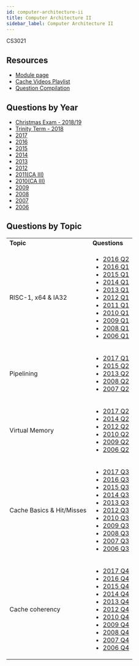 ```yaml
---
id: computer-architecture-ii
title: Computer Architecture II
sidebar_label: Computer Architecture II
---
```


CS3021

## Resources

* [Module page](https://www.scss.tcd.ie/~jones/CS3021/CS3021.htm)
* [Cache Videos Playlist](https://www.youtube.com/playlist?list=PLbtzT1TYeoMgJ4NcWFuXpnF24fsiaOdGq)
* [Question Compilation](https://github.com/nating/trinity-cs-website/blob/master/assets/question-compilations/third-year/computer-architecture-ii.pdf)

## Questions by Year

-   [Christmas Exam - 2018/19](https://www.tcd.ie/academicregistry/exams/assets/local/past-papers2019/Semester%201%20Papers/CS/CS3021-1.PDF)
-   [Trinity Term - 2018](https://www.tcd.ie/academicregistry/exams/assets/local/past-papers2018/CS/CS3021-1.PDF)
-   [2017](https://www.tcd.ie/academicregistry/exams/assets/local/past-papers2017/CS/CS3021-1.PDF)
-   [2016](https://www.tcd.ie/academicregistry/exams/assets/local/past-papers2016/CS/CS3021-1.PDF)
-   [2015](https://www.tcd.ie/academicregistry/exams/assets/local/past-papers2015/Annuals%20Dec%2014/CS3201-1.pdf)
-   [2014](https://www.tcd.ie/academicregistry/exams/assets/local/past-papers2014/CS/CS30211.pdf)
-   [2013](https://www.tcd.ie/academicregistry/exams/assets/local/past-papers2013/CS/CS30211.pdf)
-   [2012](https://www.tcd.ie/Local/Exam_Papers/2012/XC/XCS30211.pdf)
-   [2011(CA III)](https://www.tcd.ie/Local/Exam_Papers/2011/XC/XCS30211.pdf)
-   [2010(CA III)](https://www.tcd.ie/Local/Exam_Papers/2010/XC/XCS30211.pdf)
-   [2009](https://www.tcd.ie/Local/Exam_Papers/2009/XC/XCS3BA241.pdf)
-   [2008](https://www.tcd.ie/Local/Exam_Papers/2008/XC/XCS3BA241.pdf)
-   [2007](https://www.tcd.ie/Local/Exam_Papers/2007/XC/XCS3BA241.pdf)
-   [2006](https://www.tcd.ie/Local/Exam_Papers/2006/XC/XCS3BA41.pdf)

## Questions by Topic
<table class="examQuestions" width="700px">
    <tr>
        <td><strong>Topic</strong></td>
        <td><strong>Questions</strong></td>
    </tr>
    <tr>
        <td>RISC-1, x64 &amp; IA32</td>
        <td>
            <ul class="questions">
        <li><a href="https://www.tcd.ie/academicregistry/exams/assets/local/past-papers2016/CS/CS3021-1.PDF#page=3">2016 Q2</a></li>
        <li><a href="https://www.tcd.ie/academicregistry/exams/assets/local/past-papers2016/CS/CS3021-1.PDF#page=2">2016 Q1</a></li>
        <li><a href="https://www.tcd.ie/academicregistry/exams/assets/local/past-papers2015/Annuals%20Dec%2014/CS3201-1.pdf#page=2">2015 Q1</a></li>
        <li><a href="https://www.tcd.ie/academicregistry/exams/assets/local/past-papers2014/CS/CS30211.pdf#page=2">2014 Q1</a></li>
        <li><a href="https://www.tcd.ie/academicregistry/exams/assets/local/past-papers2013/CS/CS30211.pdf#page=2">2013 Q1</a></li>
        <li><a href="https://www.tcd.ie/Local/Exam_Papers/2012/XC/XCS30211.pdf#page=2">2012 Q1</a></li>
        <li><a href="https://www.tcd.ie/Local/Exam_Papers/2011/XC/XCS30211.pdf#page=2">2011 Q1</a></li>
        <li><a href="https://www.tcd.ie/Local/Exam_Papers/2010/XC/XCS30211.pdf#page=2">2010 Q1</a></li>
        <li><a href="https://www.tcd.ie/Local/Exam_Papers/2009/XC/XCS3BA241.pdf#page=2">2009 Q1</a></li>
        <li><a href="https://www.tcd.ie/Local/Exam_Papers/2008/XC/XCS3BA241.pdf#page=2">2008 Q1</a></li>
        <li><a href="https://www.tcd.ie/Local/Exam_Papers/2006/XC/XCS3BA41.pdf#page=2">2006 Q1</a></li>
            </ul>
        </td>
    </tr>
    <tr>
        <td>Pipelining</td>
        <td>
            <ul class="questions">
        <li><a href="https://www.tcd.ie/academicregistry/exams/assets/local/past-papers2017/CS/CS3021-1.PDF#page=2">2017 Q1</a></li>
        <li><a href="https://www.tcd.ie/academicregistry/exams/assets/local/past-papers2015/Annuals%20Dec%2014/CS3201-1.pdf#page=3">2015 Q2</a></li>
        <li><a href="https://www.tcd.ie/academicregistry/exams/assets/local/past-papers2013/CS/CS30211.pdf#page=3">2013 Q2</a></li>
        <li><a href="https://www.tcd.ie/Local/Exam_Papers/2008/XC/XCS3BA241.pdf#page=2&zoom=0,0,630">2008 Q2</a></li>
        <li><a href="https://www.tcd.ie/Local/Exam_Papers/2007/XC/XCS3BA241.pdf#page=2&zoom=0,0,630">2007 Q2</a></li>
            </ul>
        </td>
    </tr>
    <tr>
        <td>Virtual Memory</td>
        <td>
            <ul class="questions">
        <li><a href="https://www.tcd.ie/academicregistry/exams/assets/local/past-papers2017/CS/CS3021-1.PDF#page=3">2017 Q2</a></li>
        <li><a href="https://www.tcd.ie/academicregistry/exams/assets/local/past-papers2014/CS/CS30211.pdf#page=3">2014 Q2</a></li>
        <li><a href="https://www.tcd.ie/Local/Exam_Papers/2012/XC/XCS30211.pdf#page=3">2012 Q2</a></li>
        <li><a href="https://www.tcd.ie/Local/Exam_Papers/2010/XC/XCS30211.pdf#page=3">2010 Q2</a></li>
        <li><a href="https://www.tcd.ie/Local/Exam_Papers/2009/XC/XCS3BA241.pdf#page=3">2009 Q2</a></li>
        <li><a href="https://www.tcd.ie/Local/Exam_Papers/2006/XC/XCS3BA41.pdf#page=3">2006 Q2</a></li>
            </ul>
        </td>
    </tr>
    <tr>
        <td>Cache Basics &amp; Hit/Misses</td>
        <td>
            <ul class="questions">
        <li><a href="https://www.tcd.ie/academicregistry/exams/assets/local/past-papers2017/CS/CS3021-1.PDF#page=5">2017 Q3</a></li>
        <li><a href="https://www.tcd.ie/academicregistry/exams/assets/local/past-papers2016/CS/CS3021-1.PDF#page=4">2016 Q3</a></li>
        <li><a href="https://www.tcd.ie/academicregistry/exams/assets/local/past-papers2015/Annuals%20Dec%2014/CS3201-1.pdf#page=4">2015 Q3</a></li>
        <li><a href="https://www.tcd.ie/academicregistry/exams/assets/local/past-papers2014/CS/CS30211.pdf#page=5">2014 Q3</a></li>
        <li><a href="https://www.tcd.ie/academicregistry/exams/assets/local/past-papers2013/CS/CS30211.pdf#page=4">2013 Q3</a></li>
        <li><a href="https://www.tcd.ie/Local/Exam_Papers/2012/XC/XCS30211.pdf#page=5">2012 Q3</a></li>
        <li><a href="https://www.tcd.ie/Local/Exam_Papers/2010/XC/XCS30211.pdf#page=4">2010 Q3</a></li>
        <li><a href="https://www.tcd.ie/Local/Exam_Papers/2009/XC/XCS3BA241.pdf#page=4">2009 Q3</a></li>
        <li><a href="https://www.tcd.ie/Local/Exam_Papers/2008/XC/XCS3BA241.pdf#page=3&zoom=0,0,630">2008 Q3</a></li>
        <li><a href="https://www.tcd.ie/Local/Exam_Papers/2007/XC/XCS3BA241.pdf#page=3&zoom=0,0,500">2007 Q3</a></li>
        <li><a href="https://www.tcd.ie/Local/Exam_Papers/2006/XC/XCS3BA41.pdf#page=3&zoom=0,0,500">2006 Q3</a></li>
            </ul>
        </td>
    </tr>
    <tr>
        <td>Cache coherency</td>
        <td>
            <ul class="questions">
        <li><a href="https://www.tcd.ie/academicregistry/exams/assets/local/past-papers2017/CS/CS3021-1.PDF#page=6">2017 Q4</a></li>
        <li><a href="https://www.tcd.ie/academicregistry/exams/assets/local/past-papers2016/CS/CS3021-1.PDF#page=5">2016 Q4</a></li>
        <li><a href="https://www.tcd.ie/academicregistry/exams/assets/local/past-papers2015/Annuals%20Dec%2014/CS3201-1.pdf#page=5">2015 Q4</a></li>
        <li><a href="https://www.tcd.ie/academicregistry/exams/assets/local/past-papers2014/CS/CS30211.pdf#page=6">2014 Q4</a></li>
        <li><a href="https://www.tcd.ie/academicregistry/exams/assets/local/past-papers2013/CS/CS30211.pdf#page=5">2013 Q4</a></li>
        <li><a href="https://www.tcd.ie/Local/Exam_Papers/2012/XC/XCS30211.pdf#page=6">2012 Q4</a></li>
        <li><a href="https://www.tcd.ie/Local/Exam_Papers/2010/XC/XCS30211.pdf#page=5">2010 Q4</a></li>
        <li><a href="https://www.tcd.ie/Local/Exam_Papers/2009/XC/XCS3BA241.pdf#page=5">2009 Q4</a></li>
        <li><a href="https://www.tcd.ie/Local/Exam_Papers/2008/XC/XCS3BA241.pdf#page=4&zoom=0,0,500">2008 Q4</a></li>
        <li><a href="https://www.tcd.ie/Local/Exam_Papers/2007/XC/XCS3BA241.pdf#page=4&zoom=0,0,100">2007 Q4</a></li>
        <li><a href="https://www.tcd.ie/Local/Exam_Papers/2006/XC/XCS3BA41.pdf#page=4&zoom=0,0,200">2006 Q4</a></li>
            </ul>
        </td>
    </tr>
</table>
